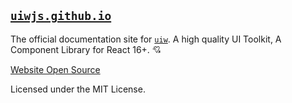 [`uiwjs.github.io`](https://uiwjs.github.io)
----

The official documentation site for [`uiw`](https://github.com/uiwjs/uiw). A high quality UI Toolkit, A Component Library for React 16+. 💘


[Website Open Source](https://github.com/uiwjs/uiw/tree/master/website/uiw)

Licensed under the MIT License.
